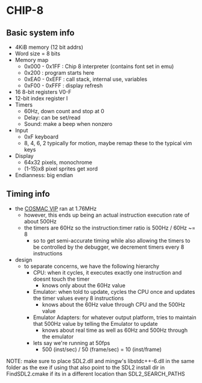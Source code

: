 # CHIP-8

## Basic system info
- 4KiB memory (12 bit addrs)
- Word size = 8 bits
- Memory map
    - 0x000 - 0x1FF : Chip 8 interpreter (contains font set in emu)
    - 0x200         : program starts here
    - 0xEA0 - 0xEFF : call stack, internal use, variables
    - 0xF00 - 0xFFF : display refresh
- 16 8-bit registers V0-F
- 12-bit index register I
- Timers
    - 60Hz, down count and stop at 0
    - Delay: can be set/read
    - Sound: make a beep when nonzero
- Input
    - 0xF keyboard
    - 8, 4, 6, 2 typically for motion, maybe remap these to the typical vim keys
- Display
    - 64x32 pixels, monochrome
    - (1-15)x8 pixel sprites get xord
- Endianness: big endian

## Timing info
- the [COSMAC VIP](https://www.wikiwand.com/en/COSMAC_VIP) ran at 1.76MHz
    - however, this ends up being an actual instruction execution rate of about 500Hz
    - the timers are 60Hz so the instruction:timer ratio is 500Hz / 60Hz ~= 8
        - so to get semi-accurate timing while also allowing the timers to be controlled by the debugger, we decrement timers every 8 instructions
- design
    - to separate concerns, we have the following hierarchy
        - CPU: when it cycles, it executes exactly one instruction and doesnt touch the timer
            - knows only about the 60Hz value
        - Emulator: when told to update, cycles the CPU once and updates the timer values every 8 instructions
            - knows about the 60Hz value through CPU and the 500Hz value
        - Emulator Adapters: for whatever output platform, tries to maintain that 500Hz value by telling the Emulator to update
            - knows about real time as well as 60Hz and 500Hz through the emulator
        - lets say we're running at 50fps
            - 500 (inst/sec) / 50 (frame/sec) = 10 (inst/frame)


NOTE:
make sure to place SDL2.dll and mingw's libstdc++-6.dll in the same folder as the exe if using that
also point to the SDL2 install dir in FindSDL2.cmake if its in a different location than SDL2_SEARCH_PATHS